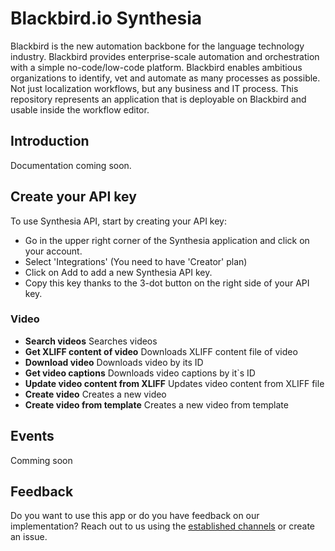 # Blackbird.io Synthesia

Blackbird is the new automation backbone for the language technology industry. Blackbird provides enterprise-scale automation and orchestration with a simple no-code/low-code platform. Blackbird enables ambitious organizations to identify, vet and automate as many processes as possible. Not just localization workflows, but any business and IT process. This repository represents an application that is deployable on Blackbird and usable inside the workflow editor.

## Introduction

<!-- begin docs -->

Documentation coming soon.

## Create your API key

To use Synthesia API, start by creating your API key:

- Go in the upper right corner of the Synthesia application and click on your account.
- Select 'Integrations' (You need to have 'Creator' plan)
- Click on Add to add a new Synthesia API key.
- Copy this key thanks to the 3-dot button on the right side of your API key.

### Video

- **Search videos** Searches videos
- **Get XLIFF content of video** Downloads XLIFF content file of video
- **Download video** Downloads video by its ID
- **Get video captions** Downloads video captions by it`s ID
- **Update video content from XLIFF** Updates video content from XLIFF file
- **Create video** Creates a new video
- **Create video from template** Creates a new video from template

## Events
Comming soon

## Feedback

Do you want to use this app or do you have feedback on our implementation? Reach out to us using the [established channels](https://www.blackbird.io/) or create an issue.

<!-- end docs -->
